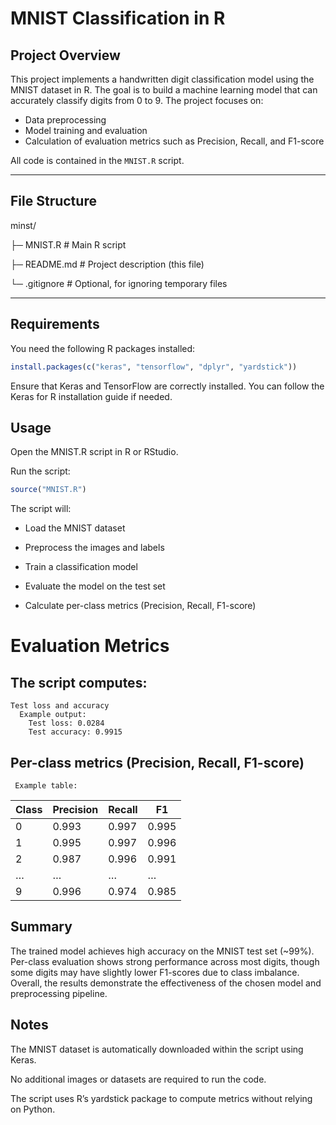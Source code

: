 # MNIST Classification in R

## Project Overview
This project implements a handwritten digit classification model using the MNIST dataset in R. The goal is to build a machine learning model that can accurately classify digits from 0 to 9. The project focuses on:

- Data preprocessing
- Model training and evaluation
- Calculation of evaluation metrics such as Precision, Recall, and F1-score

All code is contained in the `MNIST.R` script.

---

## File Structure
minst/

├─ MNIST.R # Main R script

├─ README.md # Project description (this file)

└─ .gitignore # Optional, for ignoring temporary files

---

## Requirements
You need the following R packages installed:

```r
install.packages(c("keras", "tensorflow", "dplyr", "yardstick"))
```
Ensure that Keras and TensorFlow are correctly installed. You can follow the Keras for R installation guide
 if needed.

## Usage

Open the MNIST.R script in R or RStudio.

Run the script:

```r
source("MNIST.R")
```

The script will:

 - Load the MNIST dataset

 - Preprocess the images and labels

 - Train a classification model

 - Evaluate the model on the test set

 - Calculate per-class metrics (Precision, Recall, F1-score)



# Evaluation Metrics

  ## The script computes:
    Test loss and accuracy
      Example output:
        Test loss: 0.0284
        Test accuracy: 0.9915

   ## Per-class metrics (Precision, Recall, F1-score)
     Example table:

| Class | Precision | Recall | F1    |
|-------|-----------|--------|-------|
| 0     | 0.993     | 0.997  | 0.995 |
| 1     | 0.995     | 0.997  | 0.996 |
| 2     | 0.987     | 0.996  | 0.991 |
| …     | …         | …      | …     |
| 9     | 0.996     | 0.974  | 0.985 |




##  Summary

The trained model achieves high accuracy on the MNIST test set (~99%).
Per-class evaluation shows strong performance across most digits, though some digits may have slightly lower F1-scores due to class imbalance. Overall, the results demonstrate the effectiveness of the chosen model and preprocessing pipeline.



## Notes

The MNIST dataset is automatically downloaded within the script using Keras.

No additional images or datasets are required to run the code.

The script uses R’s yardstick package to compute metrics without relying on Python.
